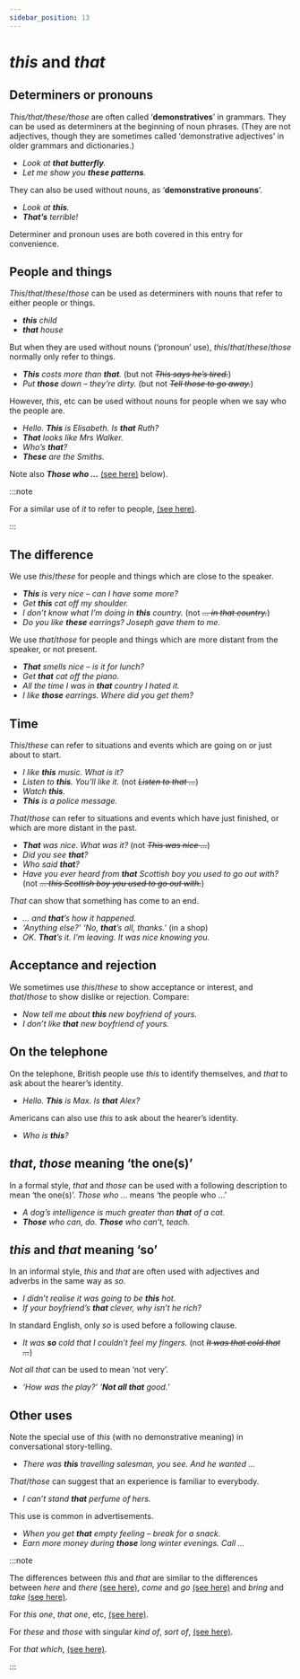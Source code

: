 ```yaml
---
sidebar_position: 13
---
```


# *this* and *that*

## Determiners or pronouns

*This/that/these/those* are often called ‘**demonstratives**’ in grammars. They can be used as determiners at the beginning of noun phrases. (They are not adjectives, though they are sometimes called ‘demonstrative adjectives’ in older grammars and dictionaries.)

- *Look at **that butterfly**.*
- *Let me show you **these patterns**.*

They can also be used without nouns, as ‘**demonstrative pronouns**’.

- *Look at **this**.*
- ***That’s** terrible!*

Determiner and pronoun uses are both covered in this entry for convenience.

## People and things

*This*/*that*/*these*/*those* can be used as determiners with nouns that refer to either people or things.

- ***this** child*
- ***that** house*

But when they are used without nouns (‘pronoun’ use), *this*/*that*/*these*/*those* normally only refer to things.

- ***This** costs more than **that**.* (but not *~~This says he’s tired.~~*)
- *Put **those** down – they’re dirty.* (but not *~~Tell those to go away.~~*)

However, *this*, etc can be used without nouns for people when we say who the people are.

- *Hello. **This** is Elisabeth. Is **that** Ruth?*
- ***That** looks like Mrs Walker.*
- *Who’s **that**?*
- ***These** are the Smiths.*

Note also ***Those who …*** [(see here)](./this-and-that#that-those-meaning-the-one-s) below).

:::note

For a similar use of *it* to refer to people, [(see here)](./../pronouns/personal-pronouns-basic-information#it-used-to-identify).

:::

## The difference

We use *this*/*these* for people and things which are close to the speaker.

- ***This** is very nice – can I have some more?*
- *Get **this** cat off my shoulder.*
- *I don’t know what I’m doing in **this** country.* (not *~~… in that country.~~*)
- *Do you like **these** earrings? Joseph gave them to me.*

We use *that*/*those* for people and things which are more distant from the speaker, or not present.

- ***That** smells nice – is it for lunch?*
- *Get **that** cat off the piano.*
- *All the time I was in **that** country I hated it.*
- *I like **those** earrings. Where did you get them?*

## Time

*This*/*these* can refer to situations and events which are going on or just about to start.

- *I like **this** music. What is it?*
- *Listen to **this**. You’ll like it.* (not *~~Listen to that …~~*)
- *Watch **this**.*
- ***This** is a police message.*

*That*/*those* can refer to situations and events which have just finished, or which are more distant in the past.

- ***That** was nice. What was it?* (not *~~This was nice …~~*)
- *Did you see **that**?*
- *Who said **that**?*
- *Have you ever heard from **that** Scottish boy you used to go out with?* (not *~~… this Scottish boy you used to go out with.~~*)

*That* can show that something has come to an end.

- *… and **that**’s how it happened.*
- *‘Anything else?’ ‘No, **that**’s all, thanks.’* (in a shop)
- *OK. **That**’s it. I’m leaving. It was nice knowing you.*

## Acceptance and rejection

We sometimes use *this*/*these* to show acceptance or interest, and *that*/*those* to show dislike or rejection. Compare:

- *Now tell me about **this** new boyfriend of yours.*
- *I don’t like **that** new boyfriend of yours.*

## On the telephone

On the telephone, British people use *this* to identify themselves, and *that* to ask about the hearer’s identity.

- *Hello. **This** is Max. Is **that** Alex?*

Americans can also use *this* to ask about the hearer’s identity.

- *Who is **this**?*

## *that*, *those* meaning ‘the one(s)’

In a formal style, *that* and *those* can be used with a following description to mean ‘the one(s)’. *Those who …* means ‘the people who …’

- *A dog’s intelligence is much greater than **that** of a cat.*
- ***Those** who can, do. **Those** who can’t, teach.*

## *this* and *that* meaning ‘so’

In an informal style, *this* and *that* are often used with adjectives and adverbs in the same way as *so*.

- *I didn’t realise it was going to be **this** hot.*
- *If your boyfriend’s **that** clever, why isn’t he rich?*

In standard English, only *so* is used before a following clause.

- *It was **so** cold that I couldn’t feel my fingers.* (not *~~It was that cold that …~~*)

*Not all that* can be used to mean ‘not very’.

- *‘How was the play?’ ‘**Not all that** good.’*

## Other uses

Note the special use of *this* (with no demonstrative meaning) in conversational story-telling.

- *There was **this** travelling salesman, you see. And he wanted …*

*That*/*those* can suggest that an experience is familiar to everybody.

- *I can’t stand **that** perfume of hers.*

This use is common in advertisements.

- *When you get **that** empty feeling – break for a snack.*
- *Earn more money during **those** long winter evenings. Call …*

:::note

The differences between *this* and *that* are similar to the differences between *here* and *there* [(see here)](./../../vocabulary/word-problems-from-a-to-z/here-and-there), *come* and *go* [(see here)](./../../vocabulary/word-problems-from-a-to-z/come-and-go) and *bring* and *take* [(see here)](./../../vocabulary/word-problems-from-a-to-z/bring-and-take).

For *this one*, *that one*, etc, [(see here)](./../pronouns/one-substitute-word-a-big-one).

For *these* and *those* with singular *kind of*, *sort of*, [(see here)](./../../vocabulary/word-problems-from-a-to-z/sort-of-kind-of-and-type-of).

For *that which*, [(see here)](./../relative-clauses/relatives-advanced-points#older-english-who-and-that-which).

:::

